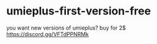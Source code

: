# umieplus-first-version-free
you want new versions of umieplus? buy for 2$ https://discord.gg/VFTdPPNRMk
